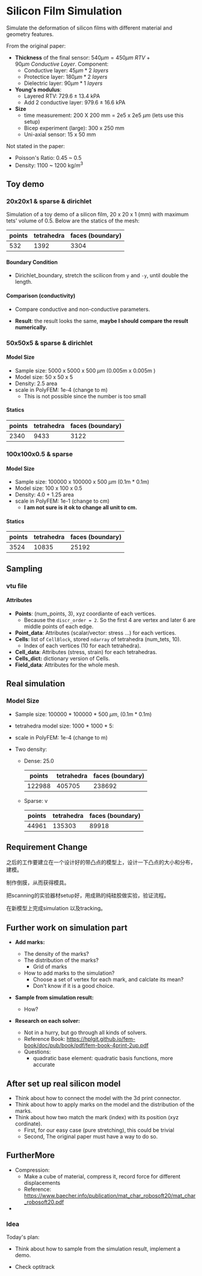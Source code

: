 # Silicon Film Simulation

Simulate the deformation of silicon films with different material and geometry features.

From the original paper:

* **Thickness** of the final sensor: $540 \mu m = 450 \mu m\ RTV + 90 \mu m\ Conductive\ Layer$. Component:
  * Conductive layer: $45 \mu m * 2\ layers$ 
  * Protectice layer: $180 \mu m * 2\ layers$ 
  * Dielectric layer: $90 \mu m * 1\ layers$ 
* **Young's modulus**: 
  * Layered RTV: $729.6±13.4$ kPA
  * Add 2 conductive layer: $979.6±16.6$ kPA
* **Size**
  * time measurement: 200 X 200 mm = 2e5 x 2e5 $\mu m$ (lets use this setup)
  * Bicep experiment (large): 300 x 250 mm
  * Uni-axial sensor: 15 x 50 mm

Not stated in the paper:

* Poisson's Ratio: 0.45 ~ 0.5
* Density: 1100 ~ 1200 kg/$m^3$



## Toy demo

### 20x20x1 & sparse & dirichlet

Simulation of a toy demo of a silicon film, 20 x 20 x 1 (mm) with maximum tets' volume of 0.5. Below are the statics of the mesh:

| points | tetrahedra | faces (boundary) |
| ------ | ---------- | ---------------- |
| 532    | 1392       | 3304             |

#### Boundary Condition

* Dirichlet_boundary, stretch the scilicon from `y` and `-y`, until double the length. 

#### Comparison (conductivity)

* Compare conductive and non-conductive parameters.

* **Result**: the result looks the same, **maybe I should compare the result numerically.**



### 50x50x5 & sparse & dirichlet

#### Model Size

* Sample size: 5000 x 5000 x 500 $\mu m$ (0.005m x 0.005m )
* Model size: 50 x 50 x 5
* Density: 2.5 area
* scale in PolyFEM: 1e-4 (change to m)
  * This is not possible since the number is too small 

#### Statics

| points | tetrahedra | faces (boundary) |
| ------ | ---------- | ---------------- |
| 2340   | 9433       | 3122             |



### 100x100x0.5 & sparse

#### Model Size

* Sample size: 100000 x 100000 x 500 $\mu m$ (0.1m * 0.1m)
* Model size: 100 x 100 x 0.5
* Density: 4.0 + 1.25 area
* scale in PolyFEM: 1e-1 (change to cm)
  * **I am not sure is it ok to change all unit to cm.**

#### Statics

| points | tetrahedra | faces (boundary) |
| ------ | ---------- | ---------------- |
| 3524   | 10835      | 25192            |



## Sampling

### vtu file

#### Attributes

* **Points**: (num_points, 3), xyz coordiante of each vertices.
  * Because the `discr_order = 2`. So the first 4 are vertex and later 6 are middle points of each edge.
* **Point_data**: Attributes (scalar/vector: stress ...) for each vertices.
* **Cells**: list of `CellBlock`, stored `ndarray` of tetrahedra (num_tets, 10).
  * Index of each vertices (10 for each tetrahedra).
* **Cell_data**: Attributes (stress, strain) for each tetrahedras.
* **Cells_dict:** dictionary version of Cells.
* **Field_data**: Attributes for the whole mesh.



## Real simulation

### Model Size

* Sample size: 100000 * 100000 * 500 $\mu m$, (0.1m * 0.1m)

* tetrahedra model size: 1000 * 1000 * 5: 

* scale in PolyFEM: 1e-4 (change to m)

* Two density:

  * Dense: 25.0

    | points | tetrahedra | faces (boundary) |
    | ------ | ---------- | ---------------- |
    | 122988 | 405705     | 238692           |

  * Sparse: v

    | points | tetrahedra | faces (boundary) |
    | ------ | ---------- | ---------------- |
    | 44961  | 135303     | 89918            |



## Requirement Change

之后的工作要建立在一个设计好的带凸点的模型上，设计一下凸点的大小和分布，建模。

制作倒膜，从而获得模具。

把scanning的实验器材setup好，用成熟的纯硅胶做实验，验证流程。

在新模型上完成simulation 以及tracking。



## Further work on simulation part

* **Add marks:**
  * The density of the marks?
  * The distribution of the marks? 
    * Grid of marks
  * How to add marks to the simulation?
    * Choose a set of vertex for each mark, and calclate its mean?
    * Don't know if it is a good choice.

* **Sample from simulation result:**
  * How?

* **Research on each solver:**
  * Not in a hurry, but go through all kinds of solvers.
  * Reference Book: https://hplgit.github.io/fem-book/doc/pub/book/pdf/fem-book-4print-2up.pdf
  * Questions:
    * quadratic base element: quadratic basis functions, more accurate




## After set up real silicon model

* Think about how to connect the model with the 3d print connector. 
* Think about how to apply marks on the model and the distribution of the marks.
* Think about how two match the mark (index) with its position (xyz cordinate).
  * First, for our easy case (pure stretching), this could be trivial
  * Second, The original paper must have a way to do so.




## FurtherMore

* Compression: 
  * Make a cube of material, compress it, record force for different displacements
  * Reference: https://www.baecher.info/publication/mat_char_robosoft20/mat_char_robosoft20.pdf
* 





### Idea



Today's plan:

* Think about how to sample from the simulation result, implement a demo.

* Check optitrack